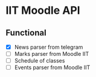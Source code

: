 # IIT Moodle API
## Functional
- [x] News parser from telegram
- [ ] Marks parser from Moodle IIT
- [ ] Schedule of classes
- [ ] Events parser from Moodle IIT
